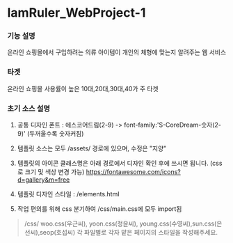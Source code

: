 # IamRuler_WebProject-1

### 기능 설명
온라인 쇼핑몰에서 구입하려는 의류 아이템이 개인의 체형에 맞는지 알려주는 웹 서비스

### 타겟
온라인 쇼핑몰 사용률이 높은 10대,20대,30대,40가 주 타겟

### 초기 소스 설명

1. 공통 디자인 폰트 : 에스코어드림(2-9)  -> font-family:'S-CoreDream-숫자(2-9)' (두꺼울수록 숫자커짐)

2. 템플릿 소스는 모두 /assets/ 경로에 있으며, 수정은 "지양"

3. 템플릿의 아이콘 클래스명은 아래 경로에서 디자인 확인 후에 
  쓰시면 됩니다. (css로 크기 및 색상 변경 가능)
  https://fontawesome.com/icons?d=gallery&m=free

4. 템플릿 디자인 스타일 :  /elements.html 

5. 작업 편의를 위해 css 분기하여 /css/main.css에 모두 import됨  
> /css/
> woo.css(우근씨), yoon.css(정윤씨), young.css(수영씨),sun.css(은선씨),seop(호섭씨)
각 파일별로 각자 맡은 페이지의 스타일을 작성해주세요.
